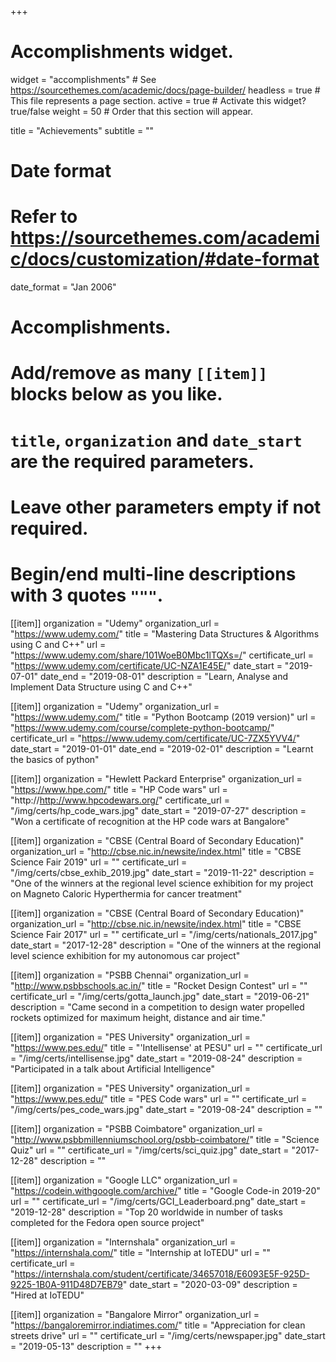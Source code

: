 +++
# Accomplishments widget.
widget = "accomplishments"  # See https://sourcethemes.com/academic/docs/page-builder/
headless = true  # This file represents a page section.
active = true  # Activate this widget? true/false
weight = 50  # Order that this section will appear.

title = "Achievements"
subtitle = ""

# Date format
#   Refer to https://sourcethemes.com/academic/docs/customization/#date-format
date_format = "Jan 2006"

# Accomplishments.
#   Add/remove as many `[[item]]` blocks below as you like.
#   `title`, `organization` and `date_start` are the required parameters.
#   Leave other parameters empty if not required.
#   Begin/end multi-line descriptions with 3 quotes `"""`.

[[item]]
  organization = "Udemy"
  organization_url = "https://www.udemy.com/"
  title = "Mastering Data Structures & Algorithms using C and C++"
  url = "https://www.udemy.com/share/101WoeB0Mbc1lTQXs=/"
  certificate_url = "https://www.udemy.com/certificate/UC-NZA1E45E/"
  date_start = "2019-07-01"
  date_end = "2019-08-01"
  description = "Learn, Analyse and Implement Data Structure using C and C++"

[[item]]
  organization = "Udemy"
  organization_url = "https://www.udemy.com/"
  title = "Python Bootcamp (2019 version)"
  url = "https://www.udemy.com/course/complete-python-bootcamp/"
  certificate_url = "https://www.udemy.com/certificate/UC-7ZX5YVV4/"
  date_start = "2019-01-01"
  date_end = "2019-02-01"
  description = "Learnt the basics of python"
  
[[item]]
  organization = "Hewlett Packard Enterprise"
  organization_url = "https://www.hpe.com/"
  title = "HP Code wars"
  url = "http://http://www.hpcodewars.org/"
  certificate_url = "/img/certs/hp_code_wars.jpg"
  date_start = "2019-07-27"
  description = "Won a certificate of recognition at the HP code wars at Bangalore"

[[item]]
  organization = "CBSE (Central Board of Secondary Education)"
  organization_url = "http://cbse.nic.in/newsite/index.html"
  title = "CBSE Science Fair 2019"
  url = ""
  certificate_url = "/img/certs/cbse_exhib_2019.jpg"
  date_start = "2019-11-22"
  description = "One of the winners at the regional level science exhibition for my project on Magneto Caloric Hyperthermia for cancer treatment"

[[item]]
  organization = "CBSE (Central Board of Secondary Education)"
  organization_url = "http://cbse.nic.in/newsite/index.html"
  title = "CBSE Science Fair 2017"
  url = ""
  certificate_url = "/img/certs/nationals_2017.jpg"
  date_start = "2017-12-28"
  description = "One of the winners at the regional level science exhibition for my autonomous car project"

[[item]]
  organization = "PSBB Chennai"
  organization_url = "http://www.psbbschools.ac.in/"
  title = "Rocket Design Contest"
  url = ""
  certificate_url = "/img/certs/gotta_launch.jpg"
  date_start = "2019-06-21"
  description = "Came second in a competition to design water propelled rockets optimized for maximum height, distance and air time."

[[item]]
  organization = "PES University"
  organization_url = "https://www.pes.edu/"
  title = "'Intellisense' at PESU"
  url = ""
  certificate_url = "/img/certs/intellisense.jpg"
  date_start = "2019-08-24"
  description = "Participated in a talk about Artificial Intelligence"
  
[[item]]
  organization = "PES University"
  organization_url = "https://www.pes.edu/"
  title = "PES Code wars"
  url = ""
  certificate_url = "/img/certs/pes_code_wars.jpg"
  date_start = "2019-08-24"
  description = ""

[[item]]
  organization = "PSBB Coimbatore"
  organization_url = "http://www.psbbmillenniumschool.org/psbb-coimbatore/"
  title = "Science Quiz"
  url = ""
  certificate_url = "/img/certs/sci_quiz.jpg"
  date_start = "2017-12-28"
  description = ""

[[item]]
  organization = "Google LLC"
  organization_url = "https://codein.withgoogle.com/archive/"
  title = "Google Code-in 2019-20"
  url = ""
  certificate_url = "/img/certs/GCI_Leaderboard.png"
  date_start = "2019-12-28"
  description = "Top 20 worldwide in number of tasks completed for the Fedora open source project"

[[item]]
  organization = "Internshala"
  organization_url = "https://internshala.com/"
  title = "Internship at IoTEDU"
  url = ""
  certificate_url = "https://internshala.com/student/certificate/34657018/E6093E5F-925D-9225-1B0A-911D48D7EB79"
  date_start = "2020-03-09"
  description = "Hired at IoTEDU"
  
[[item]]
  organization = "Bangalore Mirror"
  organization_url = "https://bangaloremirror.indiatimes.com/"
  title = "Appreciation for clean streets drive"
  url = ""
  certificate_url = "/img/certs/newspaper.jpg"
  date_start = "2019-05-13"
  description = ""
+++
